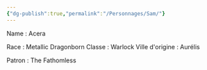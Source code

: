 ```yaml
---
{"dg-publish":true,"permalink":"/Personnages/Sam/"}
---
```




Name : Acera 

Race : Metallic Dragonborn 
Classe : Warlock 
Ville d'origine : Aurélis 

Patron : The Fathomless 
